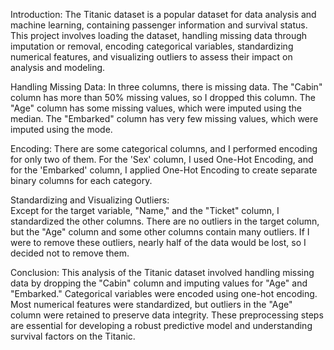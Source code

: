 Introduction:
          The Titanic dataset is a popular dataset for data analysis and machine learning, containing passenger information and survival status. 
This project involves loading the dataset, handling missing data through imputation or removal, encoding categorical variables, standardizing numerical 
features, and visualizing outliers to assess their impact on analysis and modeling.

Handling Missing Data: 
          In three columns, there is missing data. The "Cabin" column has more than 50% missing values, so I dropped this column. The "Age" column has 
some missing values, which were imputed using the median. The "Embarked" column has very few missing values, which were imputed using the mode.

Encoding: 
          There are some categorical columns, and I performed encoding for only two of them. For the 'Sex' column, I used One-Hot Encoding, and for the 'Embarked' column, I applied One-Hot Encoding to create separate binary columns for each category.

Standardizing and Visualizing Outliers:   
          Except for the target variable, "Name," and the "Ticket" column, I standardized the other columns. There are no outliers in the target column, but the 
"Age" column and some other columns contain many outliers. If I were to remove these outliers, nearly half of the data would be lost, so I decided not to remove them.

Conclusion: 
          This analysis of the Titanic dataset involved handling missing data by dropping the "Cabin" column and imputing values for "Age" and "Embarked." Categorical 
variables were encoded using one-hot encoding. Most numerical features were standardized, but outliers in the "Age" column were retained to preserve data integrity. 
These preprocessing steps are essential for developing a robust predictive model and understanding survival factors on the Titanic.
